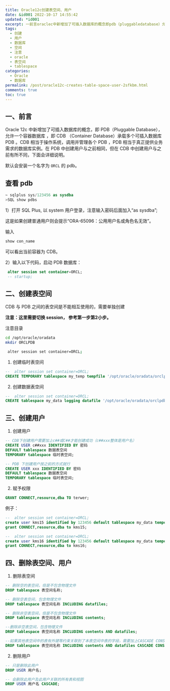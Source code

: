 ```yaml
---
title: Oracle12c创建表空间、用户
date: &id001 2022-10-17 14:55:42
updated: *id001
excerpt: 一前言oraclec中新增加了可插入数据库的概念即pdb（pluggabledatabase）允许一个容器数据库即cdb（containerdatabase）承载多个可插入数据库pdb。cdb相当于操作系统调用并管理各个pdbpdb相当于真正提供业务需求的数据库实例。在pdb中创建用户与之前相同但在cdb中创建用户与之前有所不同下面会详细说明。默认会安装一个名字为orcl​的pdb。查看pdb~sqlplussysassysdbasqlshowpdbs）打开sqlplus以system用户登录注意输入密码
tags:
  - 创建
  - 用户
  - 数据库
  - 空间
  - 注意
  - oracle
  - 表空间
  - tablespace
categories:
  - Oracle
  - 数据库
permalink: /post/oracle12c-creates-table-space-user-2sfkbm.html
comments: true
toc: true
---
```

## 一、前言

Oracle 12c 中新增加了可插入数据库的概念，即 PDB（Pluggable Database），允许一个容器数据库 ，即 CDB （Container Database）承载多个可插入数据库 PDB 。CDB 相当于操作系统，调用并管理各个 PDB ，PDB 相当于真正提供业务需求的数据库实例。在 PDB 中创建用户与之前相同，但在 CDB 中创建用户与之前有所不同，下面会详细说明。

默认会安装一个名字为 `ORCL`​ 的 pdb。

## 查看 pdb

```sql
~ sqlplus sys/123456 as sysdba
>SQL show pdbs
```

1）打开 SQL Plus, 以 system 用户登录，注意输入密码后面加入“as sysdba”;

这是如果创建普通用户则会提示“ORA-65096：公用用户名或角色名无效”。

输入

```sql
show con_name
```

可以看出当前容器为 CDB。

2）输入以下代码，启动 PDB 数据库：

```sql
 alter session set container=ORCL; 
 -- startup;
```

## 二、创建表空间

CDB 与 PDB 之间的表空间是不能相互使用的，需要单独创建

**注意：这里需要切换 session， 参考第一步第2小步。**

注意目录

```bash
cd /opt/oracle/oradata
mkdir ORCLPDB
```

```bash
 alter session set container=ORCL; 
```

1. 创建临时表空间

```sql
--  alter session set container=ORCL; 
CREATE TEMPORARY tablespace my_temp tempfile '/opt/oracle/oradata/orclpdb/my_temp.dbf' SIZE 50m autoextend ON NEXT 50m maxsize 20480m extent management LOCAL;
```

2. 创建数据表空间

```sql
--  alter session set container=ORCL; 
CREATE tablespace my_data logging datafile '/opt/oracle/oradata/orclpdb/my_data.dbf' SIZE 50m autoextend ON NEXT 50m maxsize 20480m extent management LOCAL;
```

## 三、创建用户

1. 创建用户

```sql
-- CDB下创建用户需要加上c##或C##才能创建成功（c##xxx整体是用户名）
CREATE USER c##xxx IDENTIFIED BY 密码
DEFAULT tablespace 数据表空间
TEMPORARY tablespace 临时表空间;
```

```sql
-- PDB 下创建用户按之前的方式就行
CREATE USER xxx IDENTIFIED BY 密码
DEFAULT tablespace 数据表空间
TEMPORARY tablespace 临时表空间;
```

2. 赋予权限

```sql
GRANT CONNECT,resource,dba TO terwer;
```

例子：

```sql
--  alter session set container=ORCL; 
create user kms15 identified by 123456 default tablespace my_data temporary tablespace my_temp; 
grant CONNECT,resource,dba to kms15;

--  alter session set container=ORCL; 
create user kms16 identified by 123456 default tablespace my_data temporary tablespace my_temp;
grant CONNECT,resource,dba to kms16;
```

## 四、删除表空间、用户

1. 删除表空间<br />

```sql
-- 删除空的表空间，但是不包含物理文件
DROP tablespace 表空间名称;

-- 删除空表空间，包含物理文件
DROP tablespace 表空间名称 INCLUDING datafiles;

-- 删除非空表空间，但是不包含物理文件
DROP tablespace 表空间名称 INCLUDING contents;

--删除非空表空间，包含物理文件
DROP tablespace 表空间名称 INCLUDING contents AND datafiles;

--如果其他表空间中的表有外键等约束关联到了本表空间中表的字段，需要加上CASCADE CONSTRAINTS
DROP tablespace 表空间名称 INCLUDING contents AND datafiles CASCADE CONSTRAINTS;
```

2. 删除用户

```sql
-- 只是删除此用户
DROP USER 用户名;

-- 会删除此用户及此用户关联的所有表和视图
DROP USER 用户名 CASCADE;
```